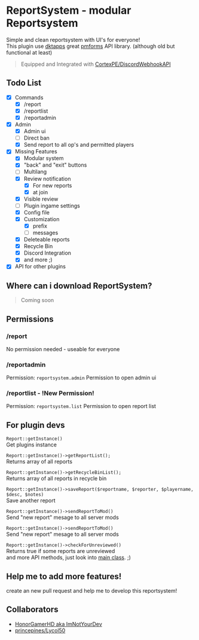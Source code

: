 # ReportSystem - modular Reportsystem
Simple and clean reportsystem with UI's for everyone!
<br>This plugin use [dktapps](https://github.com/dktapps) great [pmforms](https://github.com/dktapps-pm-pl/pmforms) API library. (although old but functional at least)

> Equipped and Integrated with [CortexPE/DiscordWebhookAPI](https://github.com/CortexPE/DiscordWebhookAPI)

## Todo List

- [x] Commands
    - [x] /report
    - [x] /reportlist
    - [x] /reportadmin
- [x] Admin
    - [x] Admin ui
    - [ ] Direct ban
    - [x] Send report to all op's and permitted players
- [x] Missing Features
    - [x] Modular system
    - [x] "back" and "exit" buttons
    - [ ] Multilang
    - [x] Review notification
        - [x] For new reports
        - [x] at join
    - [x] Visible review
    - [ ] Plugin ingame settings
    - [x] Config file
    - [x] Customization
        - [x] prefix
        - [ ] messages
    - [x] Deleteable reports
    - [x] Recycle Bin
    - [x] Discord Integration
    - [x] and more ;)
- [x] API for other plugins

## Where can i download ReportSystem?
> Coming soon

## Permissions
### /report
No permission needed - useable for everyone

### /reportadmin
Permission: `reportsystem.admin`
Permission to open admin ui

### /reportlist - !New Permission!
Permission: `reportsystem.list`
Permission to open report list

## For plugin devs
`Report::getInstance()`
<br>Get plugins instance

`Report::getInstance()->getReportList();`
<br>Returns array of all reports

`Report::getInstance()->getRecycleBinList();`
<br>Returns array of all reports in recycle bin

`Report::getInstance()->saveReport($reportname, $reporter, $playername, $desc, $notes)`
<br>Save another report

`Report::getInstance()->sendReportToMod()`
<br>Send "new report" mesage to all server mods

`Report::getInstance()->sendReportToMod()`
<br>Send "new report" mesage to all server mods

`Report::getInstance()->checkForUnreviewed()`
<br>Returns true if some reports are unreviewed
<br>and more API methods, just look into [main class](https://github.com/HonorGamerHD/ReportSystem/blob/master/src/ImNotYourDev/Report/Report.php). ;)

## Help me to add more features!
create an new pull request and help me to develop this reportsystem!

## Collaborators
- [HonorGamerHD aka ImNotYourDev](https://github.com/honorgamerhd)
- [princepines/Lycol50](https://github.com/Lycol50)
